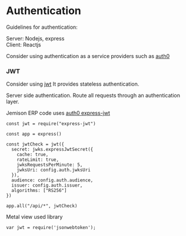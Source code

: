 # Authentication

Guidelines for authentication:

Server: Nodejs, express  
Client: Reactjs  

Consider using authentication as a service providers such as [auth0](https://auth0.com/) 

### JWT 
Consider using [jwt](https://jwt.io/) It provides stateless authentication.  

Server side authentication. 
Route all requests through an authentication layer.  

Jemison ERP code uses [auth0 express-jwt](https://github.com/auth0/express-jwt)   
```
const jwt = require("express-jwt")

const app = express()

const jwtCheck = jwt({
  secret: jwks.expressJwtSecret({
    cache: true,
    rateLimit: true,
    jwksRequestsPerMinute: 5,
    jwksUri: config.auth.jwksUri
  }),
  audience: config.auth.audience,
  issuer: config.auth.issuer,
  algorithms: ["RS256"]
})

app.all("/api/*", jwtCheck)
```

Metal view used library 
```
var jwt = require('jsonwebtoken');
```
